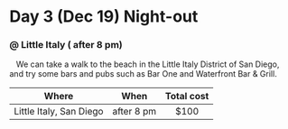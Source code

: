 # Day 3 (Dec 19) Night-out
### @ Little Italy ( after 8 pm)

&nbsp;&nbsp;&nbsp;We can take a walk to the beach in the Little Italy District of San Diego, and try some bars and pubs such as Bar One and Waterfront Bar & Grill. 

|Where                  |When       |Total cost|
|:---------------------:|:---------:|:--------:|
|Little Italy, San Diego| after 8 pm|  $100    |
